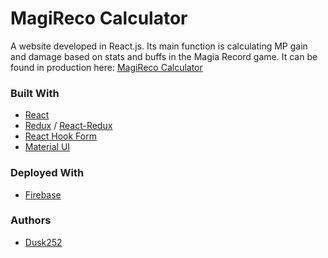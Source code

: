 # MagiReco Calculator

A website developed in React.js. Its main function is calculating MP gain and damage based on stats and buffs in the Magia Record game.
It can be found in production here: [MagiReco Calculator](https://magireco-calc.sekiei.me/)

### Built With

-   [React](https://github.com/facebook/react)
-   [Redux](https://github.com/reduxjs/redux) / [React-Redux](https://github.com/reduxjs/react-redux)
-   [React Hook Form](https://github.com/react-hook-form/react-hook-form)
-   [Material UI](https://github.com/mui-org/material-ui)

### Deployed With

-   [Firebase](https://firebase.google.com/)

### Authors

-   [Dusk252](https://github.com/Dusk252)
